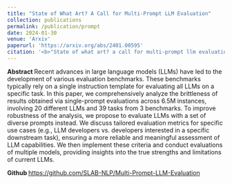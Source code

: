 ```yaml
---
title: "State of What Art? A Call for Multi-Prompt LLM Evaluation"
collection: publications
permalink: /publication/prompt
date: 2024-01-30
venue: 'Arxiv'
paperurl: 'https://arxiv.org/abs/2401.00595'
citation: '<b>"State of what art? a call for multi-prompt llm evaluation."</b> Moran Mizrahi, Guy Kaplan, Dan Malkin, Rotem Dror, Dafna Shahaf, Gabriel Stanovsky. <i> arXiv preprint arXiv:2401.00595. Accepted to TACL</i>'
---
```


<b> Abstract </b>
Recent advances in large language models (LLMs) have led to the development of various evaluation benchmarks. These benchmarks typically rely on a single instruction template for evaluating all LLMs on a specific task. In this paper, we comprehensively analyze the brittleness of results obtained via single-prompt evaluations across 6.5M instances, involving 20 different LLMs and 39 tasks from 3 benchmarks. To improve robustness of the analysis, we propose to evaluate LLMs with a set of diverse prompts instead. We discuss tailored evaluation metrics for specific use cases (e.g., LLM developers vs. developers interested in a specific downstream task), ensuring a more reliable and meaningful assessment of LLM capabilities. We then implement these criteria and conduct evaluations of multiple models, providing insights into the true strengths and limitations of current LLMs.

<b> Github </b>
https://github.com/SLAB-NLP/Multi-Prompt-LLM-Evaluation

